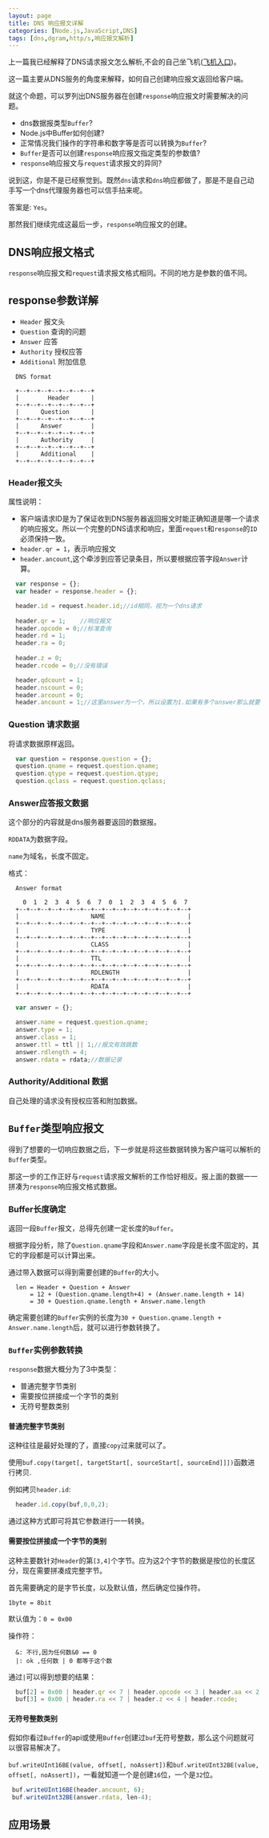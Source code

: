 ```yaml
---
layout: page
title: DNS 响应报文详解
categories: [Node.js,JavaScript,DNS]
tags: [dns,dgram,http/s,响应报文解析]
---
```


上一篇我已经解释了DNS请求报文怎么解析,不会的自己坐飞机([飞机入口]({{site.baseurl}}/node.js/javascript/dns/2016/11/11/dns-request.html))。

这一篇主要从DNS服务的角度来解释，如何自己创建响应报文返回给客户端。

<!-- more -->

就这个命题，可以罗列出DNS服务器在创建`response`响应报文时需要解决的问题。

*  dns数据报类型`Buffer`?                               
*  Node.js中Buffer如何创建?  
*  正常情况我们操作的字符串和数字等是否可以转换为`Buffer`?
*  `Buffer`是否可以创建`response`响应报文指定类型的参数值?
*  `response`响应报文与`request`请求报文的异同?

说到这，你是不是已经察觉到。既然`dns`请求和`dns`响应都做了，那是不是自己动手写一个dns代理服务器也可以信手拈来呢。

答案是: `Yes`。

那然我们继续完成这最后一步，`response`响应报文的创建。

## DNS响应报文格式

`response`响应报文和`request`请求报文格式相同。不同的地方是参数的值不同。

## response参数详解
*   `Header` 报文头
*   `Question` 查询的问题
*   `Answer`   应答
*   `Authority` 授权应答
*   `Additional` 附加信息

``` 
  DNS format

  +--+--+--+--+--+--+--+
  |        Header      |
  +--+--+--+--+--+--+--+
  |      Question      |
  +--+--+--+--+--+--+--+
  |      Answer        |
  +--+--+--+--+--+--+--+
  |      Authority     |
  +--+--+--+--+--+--+--+
  |      Additional    |
  +--+--+--+--+--+--+--+
```

### Header报文头

属性说明：

* 客户端请求ID是为了保证收到DNS服务器返回报文时能正确知道是哪一个请求的响应报文。所以一个完整的DNS请求和响应，里面`request`和`response`的`ID`
必须保持一致。
*  `header.qr = 1`，表示响应报文
*  `header.ancount`,这个牵涉到应答记录条目，所以要根据应答字段`Answer`计算。

```js
  var response = {};
  var header = response.header = {};

  header.id = request.header.id;//id相同，视为一个dns请求
  
  header.qr = 1;    //响应报文
  header.opcode = 0;//标准查询
  header.rd = 1;
  header.ra = 0;
  
  header.z = 0;
  header.rcode = 0;//没有错误

  header.qdcount = 1;
  header.nscount = 0;
  header.arcount = 0;
  header.ancount = 1;//这里answer为一个，所以设置为1.如果有多个answer那么就要考虑多个answer
```

### Question 请求数据
将请求数据原样返回。

```js
  var question = response.question = {};
  question.qname = request.question.qname;
  question.qtype = request.question.qtype;
  question.qclass = request.question.qclass;
```

### Answer应答报文数据
这个部分的内容就是dns服务器要返回的数据报。

`RDDATA`为数据字段。

`name`为域名，长度不固定。

格式：

```
  Answer format

    0  1  2  3  4  5  6  7  0  1  2  3  4  5  6  7
  +--+--+--+--+--+--+--+--+--+--+--+--+--+--+--+--+
  |                    NAME                       |
  +--+--+--+--+--+--+--+--+--+--+--+--+--+--+--+--+
  |                    TYPE                       |
  +--+--+--+--+--+--+--+--+--+--+--+--+--+--+--+--+
  |                    CLASS                      |
  +--+--+--+--+--+--+--+--+--+--+--+--+--+--+--+--+
  |                    TTL                        |
  +--+--+--+--+--+--+--+--+--+--+--+--+--+--+--+--+
  |                    RDLENGTH                   |
  +--+--+--+--+--+--+--+--+--+--+--+--+--+--+--+--+
  |                    RDATA                      |
  +--+--+--+--+--+--+--+--+--+--+--+--+--+--+--+--+

```

```js
  var answer = {};

  answer.name = request.question.qname;
  answer.type = 1;
  answer.class = 1;
  answer.ttl = ttl || 1;//报文有效跳数
  answer.rdlength = 4;
  answer.rdata = rdata;//数据记录
```

### Authority/Additional 数据
自己处理的请求没有授权应答和附加数据。


## `Buffer`类型响应报文
得到了想要的一切响应数据之后，下一步就是将这些数据转换为客户端可以解析的`Buffer`类型。

那这一步的工作正好与`request`请求报文解析的工作恰好相反。报上面的数据一一拼凑为`response`响应报文格式数据。

### Buffer长度确定
返回一段`Buffer`报文，总得先创建一定长度的`Buffer`。

根据字段分析，除了`Question.qname`字段和`Answer.name`字段是长度不固定的，其它的字段都是可以计算出来。

通过带入数据可以得到需要创建的`Buffer`的大小。

```
  len = Header + Question + Answer
      = 12 + (Question.qname.length+4) + (Answer.name.length + 14)
      = 30 + Question.qname.length + Answer.name.length
```

确定需要创建的`Buffer`实例的长度为`30 + Question.qname.length + Answer.name.length`后，就可以进行参数转换了。

### `Buffer`实例参数转换
`response`数据大概分为了3中类型：

* 普通完整字节类别
* 需要按位拼接成一个字节的类别
* 无符号整数类别

#### 普通完整字节类别
这种往往是最好处理的了，直接`copy`过来就可以了。

使用`buf.copy(target[, targetStart[, sourceStart[, sourceEnd]]])`函数进行拷贝.

例如拷贝`header.id`:

```js
  header.id.copy(buf,0,0,2);
```

通过这种方式即可将其它参数进行一一转换。

#### 需要按位拼接成一个字节的类别
这种主要数针对`Header`的第`[3,4]`个字节。应为这2个字节的数据是按位的长度区分，现在需要拼凑成完整字节。

首先需要确定的是字节长度，以及默认值，然后确定位操作符。

`1byte = 8bit`

默认值为：`0 = 0x00`

操作符：

```
  &: 不行,因为任何数&0 == 0
  |: ok ,任何数 | 0 都等于这个数
```

通过`|`可以得到想要的结果：

```js
  buf[2] = 0x00 | header.qr << 7 | header.opcode << 3 | header.aa << 2 | header.tc << 1 | header.rd;
  buf[3] = 0x00 | header.ra << 7 | header.z << 4 | header.rcode;
```

#### 无符号整数类别
假如你看过`Buffer`的api或使用`Buffer`创建过`buf`无符号整数，那么这个问题就可以很容易解决了。

`buf.writeUInt16BE(value, offset[, noAssert])`和`buf.writeUInt32BE(value, offset[, noAssert])`，一看就知道一个是创建`16`位，一个是`32`位。

```js
 buf.writeUInt16BE(header.ancount, 6);
 buf.writeUInt32BE(answer.rdata, len-4);
```

## 应用场景